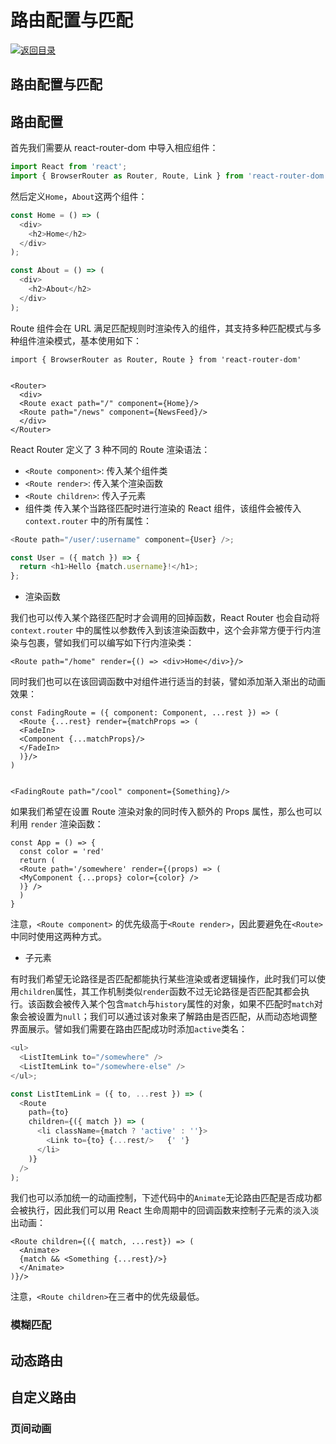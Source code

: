 # 路由配置与匹配

[![&#x8FD4;&#x56DE;&#x76EE;&#x5F55;](https://i.postimg.cc/50XLzC7C/image.png)](https://github.com/wx-chevalier/Web-Series)

## 路由配置与匹配

## 路由配置

首先我们需要从 react-router-dom 中导入相应组件：

```javascript
import React from 'react';
import { BrowserRouter as Router, Route, Link } from 'react-router-dom';
```

然后定义`Home`，`About`这两个组件：

```javascript
const Home = () => (
  <div>
    <h2>Home</h2> 
  </div>
);

const About = () => (
  <div>
    <h2>About</h2> 
  </div>
);
```

Route 组件会在 URL 满足匹配规则时渲染传入的组件，其支持多种匹配模式与多种组件渲染模式，基本使用如下：

```text
import { BrowserRouter as Router, Route } from 'react-router-dom'


<Router>
  <div>
  <Route exact path="/" component={Home}/>
  <Route path="/news" component={NewsFeed}/>
  </div>
</Router>
```

React Router 定义了 3 种不同的 Route 渲染语法：

* `<Route component>`: 传入某个组件类
* `<Route render>`: 传入某个渲染函数
* `<Route children>`: 传入子元素
* 组件类 传入某个当路径匹配时进行渲染的 React 组件，该组件会被传入`context.router` 中的所有属性：

```javascript
<Route path="/user/:username" component={User} />;

const User = ({ match }) => {
  return <h1>Hello {match.username}!</h1>;
};
```

* 渲染函数

我们也可以传入某个路径匹配时才会调用的回掉函数，React Router 也会自动将 `context.router` 中的属性以参数传入到该渲染函数中，这个会非常方便于行内渲染与包裹，譬如我们可以编写如下行内渲染类：

```text
<Route path="/home" render={() => <div>Home</div>}/>
```

同时我们也可以在该回调函数中对组件进行适当的封装，譬如添加渐入渐出的动画效果：

```text
const FadingRoute = ({ component: Component, ...rest }) => (
  <Route {...rest} render={matchProps => (
  <FadeIn>
  <Component {...matchProps}/>
  </FadeIn>
  )}/>
)


<FadingRoute path="/cool" component={Something}/>
```

如果我们希望在设置 Route 渲染对象的同时传入额外的 Props 属性，那么也可以利用 `render` 渲染函数：

```text
const App = () => {
  const color = 'red'
  return (
  <Route path='/somewhere' render={(props) => (
  <MyComponent {...props} color={color} />
  )} />
  )
}
```

注意，`<Route component>` 的优先级高于`<Route render>`，因此要避免在`<Route>`中同时使用这两种方式。

* 子元素

有时我们希望无论路径是否匹配都能执行某些渲染或者逻辑操作，此时我们可以使用`children`属性，其工作机制类似`render`函数不过无论路径是否匹配其都会执行。该函数会被传入某个包含`match`与`history`属性的对象，如果不匹配时`match`对象会被设置为`null`；我们可以通过该对象来了解路由是否匹配，从而动态地调整界面展示。譬如我们需要在路由匹配成功时添加`active`类名：

```javascript
<ul>
  <ListItemLink to="/somewhere" />
  <ListItemLink to="/somewhere-else" />
</ul>;

const ListItemLink = ({ to, ...rest }) => (
  <Route
    path={to}
    children={({ match }) => (
      <li className={match ? 'active' : ''}>
        <Link to={to} {...rest/>   {' '}
      </li>
    )}
  />
);
```

我们也可以添加统一的动画控制，下述代码中的`Animate`无论路由匹配是否成功都会被执行，因此我们可以用 React 生命周期中的回调函数来控制子元素的淡入淡出动画：

```text
<Route children={({ match, ...rest}) => (
  <Animate>
  {match && <Something {...rest}/>}
  </Animate>
)}/>
```

注意，`<Route children>`在三者中的优先级最低。

### 模糊匹配

## 动态路由

## 自定义路由

### 页间动画

